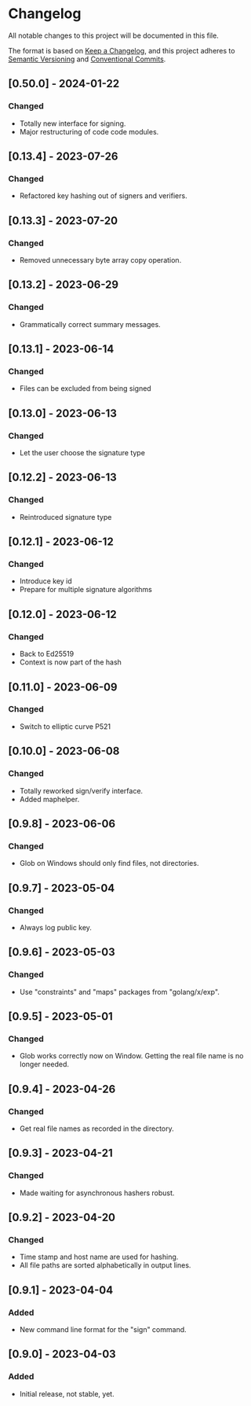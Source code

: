 # Changelog

All notable changes to this project will be documented in this file.

The format is based on [Keep a Changelog](https://keepachangelog.com/en/1.0.0/),
and this project adheres to [Semantic Versioning](https://semver.org/spec/v2.0.0.html)
and [Conventional Commits](https://www.conventionalcommits.org/en/v1.0.0/).

## [0.50.0] - 2024-01-22

### Changed
- Totally new interface for signing.
- Major restructuring of code code modules.

## [0.13.4] - 2023-07-26

### Changed
- Refactored key hashing out of signers and verifiers.

## [0.13.3] - 2023-07-20

### Changed
- Removed unnecessary byte array copy operation.

## [0.13.2] - 2023-06-29

### Changed
- Grammatically correct summary messages.

## [0.13.1] - 2023-06-14

### Changed
- Files can be excluded from being signed

## [0.13.0] - 2023-06-13

### Changed
- Let the user choose the signature type

## [0.12.2] - 2023-06-13

### Changed
- Reintroduced signature type

## [0.12.1] - 2023-06-12

### Changed
- Introduce key id
- Prepare for multiple signature algorithms

## [0.12.0] - 2023-06-12

### Changed
- Back to Ed25519
- Context is now part of the hash

## [0.11.0] - 2023-06-09

### Changed
- Switch to elliptic curve P521

## [0.10.0] - 2023-06-08

### Changed
- Totally reworked sign/verify interface.
- Added maphelper.

## [0.9.8] - 2023-06-06

### Changed
- Glob on Windows should only find files, not directories.

## [0.9.7] - 2023-05-04

### Changed
- Always log public key.

## [0.9.6] - 2023-05-03

### Changed
- Use "constraints" and "maps" packages from "golang/x/exp".

## [0.9.5] - 2023-05-01

### Changed
- Glob works correctly now on Window. Getting the real file name is no longer needed.

## [0.9.4] - 2023-04-26

### Changed
- Get real file names as recorded in the directory. 

## [0.9.3] - 2023-04-21

### Changed
- Made waiting for asynchronous hashers robust. 

## [0.9.2] - 2023-04-20

### Changed
- Time stamp and host name are used for hashing.
- All file paths are sorted alphabetically in output lines.

## [0.9.1] - 2023-04-04

### Added
- New command line format for the "sign" command.

## [0.9.0] - 2023-04-03

### Added
- Initial release, not stable, yet.
